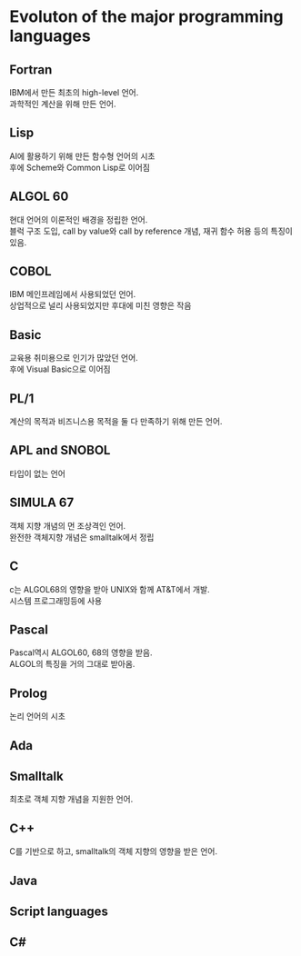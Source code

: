 # Evoluton of the major programming languages

## Fortran
IBM에서 만든 최초의 high-level 언어.  
과학적인 계산을 위해 만든 언어.  

## Lisp
AI에 활용하기 위해 만든 함수형 언어의 시초  
후에 Scheme와 Common Lisp로 이어짐

## ALGOL 60
현대 언어의 이론적인 배경을 정립한 언어.  
블럭 구조 도입, call by value와 call by reference 개념, 재귀 함수 허용 등의 특징이 있음.  

## COBOL
IBM 메인프레임에서 사용되었던 언어.  
상업적으로 널리 사용되었지만 후대에 미친 영향은 작음  

## Basic
교육용 취미용으로 인기가 많았던 언어.  
후에 Visual Basic으로 이어짐  

## PL/1
계산의 목적과 비즈니스용 목적을 둘 다 만족하기 위해 만든 언어.  

## APL and SNOBOL
타입이 없는 언어

## SIMULA 67
객체 지향 개념의 먼 조상격인 언어.  
완전한 객체지향 개념은 smalltalk에서 정립

## C
c는 ALGOL68의 영향을 받아 UNIX와 함께 AT&T에서 개발.  
시스템 프로그래밍등에 사용

## Pascal
Pascal역시 ALGOL60, 68의 영향을 받음.  
ALGOL의 특징을 거의 그대로 받아옴.  

## Prolog
논리 언어의 시초

## Ada


## Smalltalk
최초로 객체 지향 개념을 지원한 언어.  

## C++
C를 기반으로 하고, smalltalk의 객체 지향의 영향을 받은 언어.

## Java


## Script languages

## C#